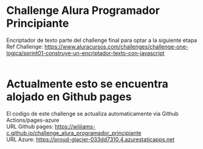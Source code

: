 # Challenge Alura Programador Principiante
Encriptador de texto parte del challenge final para optar a la siguiente etapa <br />
Ref Challenge: https://www.aluracursos.com/challenges/challenge-one-logica/sprint01-construye-un-encriptador-texto-con-javascript <br /><br />

# Actualmente esto se encuentra alojado en Github pages
El codigo de este challenge se actualiza automaticamente via Github Actions/pages-azure <br />
URL Github pages: https://wiiiiams-c.github.io/challenge_alura_programador_principiante <br />
URL Azure: https://proud-glacier-033dd7310.4.azurestaticapps.net
